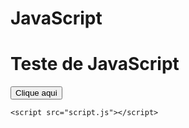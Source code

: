 # JavaScript
<!DOCTYPE html>
<html lang="pt-BR">
<head>
    <title>JavaScript Básico</title>
</head>
<body>
    <h1>Teste de JavaScript</h1>
    <button id="oi">Clique aqui</button>

    <script src="script.js"></script>
</body>
</html>
